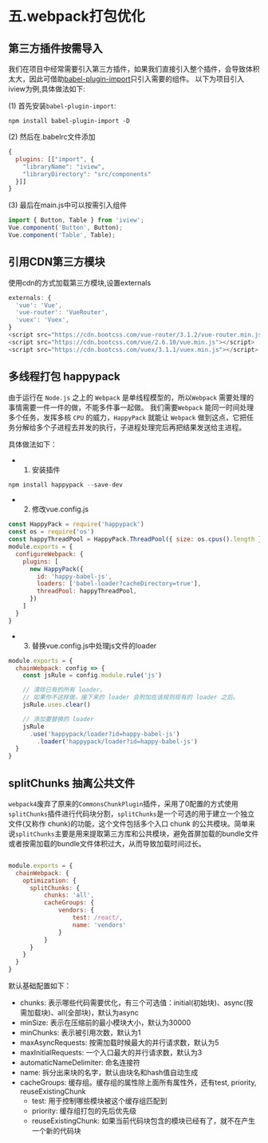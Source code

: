 # 五.webpack打包优化

##  第三方插件按需导入

我们在项目中经常需要引入第三方插件，如果我们直接引入整个插件，会导致体积太大，因此可借助[babel-plugin-import](https://github.com/ant-design/babel-plugin-import)只引入需要的组件。
以下为项目引入iview为例,具体做法如下:

(1) 首先安装`babel-plugin-import`:

```javascripit
npm install babel-plugin-import -D
```

(2) 然后在.babelrc文件添加

```javascript
{
  plugins: [["import", {
    "libraryName": "iview",
    "libraryDirectory": "src/components"
  }]]
}
```

(3) 最后在main.js中可以按需引入组件

```javascript
import { Button, Table } from 'iview';
Vue.component('Button', Button);
Vue.component('Table', Table);
```

## 引用CDN第三方模块
使用cdn的方式加载第三方模块,设置externals
```javascript
externals: {
  'vue': 'Vue',
  'vue-router': 'VueRouter',
  'vuex': 'Vuex',
}
<script src="https://cdn.bootcss.com/vue-router/3.1.2/vue-router.min.js"></script>
<script src="https://cdn.bootcss.com/vue/2.6.10/vue.min.js"></script>
<script src="https://cdn.bootcss.com/vuex/3.1.1/vuex.min.js"></script>
```
## 多线程打包 happypack

由于运行在 `Node.js` 之上的 `Webpack` 是单线程模型的，所以`Webpack` 需要处理的事情需要一件一件的做，不能多件事一起做。
我们需要`Webpack` 能同一时间处理多个任务，发挥多核 `CPU` 的威力，`HappyPack` 就能让 `Webpack` 做到这点，它把任务分解给多个子进程去并发的执行，子进程处理完后再把结果发送给主进程。

具体做法如下：

- 1. 安装插件
```javascript
npm install happypack --save-dev
```

- 2. 修改vue.config.js
```javascript
const HappyPack = require('happypack')
const os = require('os')
const happyThreadPool = HappyPack.ThreadPool({ size: os.cpus().length })
module.exports = {
  configureWebpack: {
    plugins: [
      new HappyPack({
        id: 'happy-babel-js',
        loaders: ['babel-loader?cacheDirectory=true'],
        threadPool: happyThreadPool,
      })
    ]
  }
}
```

- 3. 替换vue.config.js中处理js文件的loader

```javascript
module.exports = {
  chainWebpack: config => {
    const jsRule = config.module.rule('js')

    // 清除已有的所有 loader。
    // 如果你不这样做，接下来的 loader 会附加在该规则现有的 loader 之后。
    jsRule.uses.clear()

    // 添加要替换的 loader
    jsRule
      .use('happypack/loader?id=happy-babel-js')
        .loader('happypack/loader?id=happy-babel-js')
  }
}
```

## splitChunks 抽离公共文件

`webpack4`废弃了原来的`CommonsChunkPlugin`插件，采用了0配置的方式使用`splitChunks`插件进行代码块分割，`splitChunks`是一个可选的用于建立一个独立文件(又称作 chunk)的功能，这个文件包括多个入口 chunk 的公共模块。简单来说`splitChunks`主要是用来提取第三方库和公共模块，避免首屏加载的bundle文件或者按需加载的bundle文件体积过大，从而导致加载时间过长。

```javascript

module.exports = {
  chainWebpack: {
    optimization: {
      splitChunks: {
          chunks: 'all',
          cacheGroups: {
              vendors: {
                  test: /react/,
                  name: 'vendors'
              }
          }
      }
    }
  }
}
```

默认基础配置如下：

  - chunks: 表示哪些代码需要优化，有三个可选值：initial(初始块)、async(按需加载块)、all(全部块)，默认为async
  - minSize: 表示在压缩前的最小模块大小，默认为30000
  - minChunks: 表示被引用次数，默认为1
  - maxAsyncRequests: 按需加载时候最大的并行请求数，默认为5
  - maxInitialRequests: 一个入口最大的并行请求数，默认为3
  - automaticNameDelimiter: 命名连接符
  - name: 拆分出来块的名字，默认由块名和hash值自动生成
  - cacheGroups: 缓存组。缓存组的属性除上面所有属性外，还有test, priority, reuseExistingChunk
    - test: 用于控制哪些模块被这个缓存组匹配到
    - priority: 缓存组打包的先后优先级
    - reuseExistingChunk: 如果当前代码块包含的模块已经有了，就不在产生一个新的代码块

